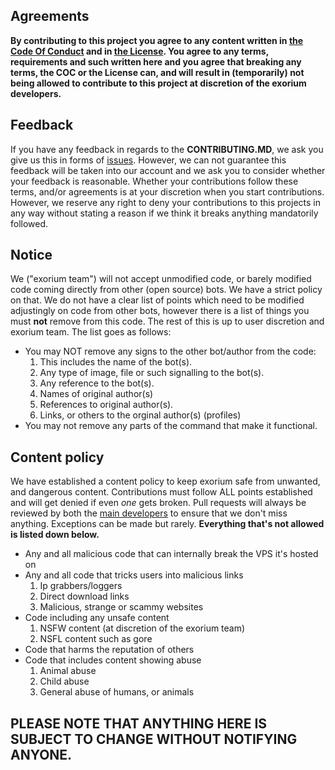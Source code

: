 ## Agreements

**By contributing to this project you agree to any content written in [the Code Of Conduct](https://github.com/FireGamingYT/protogen/blob/master/CODE_OF_CONDUCT.md) and in [the License](https://github.com/FireGamingYT/protogen/blob/master/LICENSE). You agree to any terms, requirements and such written here and you agree that breaking any terms, the COC or the License can, and will result in (temporarily) not being allowed to contribute to this project at discretion of the exorium developers.**

## Feedback

If you have any feedback in regards to the **CONTRIBUTING.MD**, we ask you give us this in forms of [issues](https://github.com/FireGamingYT/protogen/issues/new/choose). However, we can not guarantee this feedback will be taken into our account and we ask you to consider whether your feedback is reasonable. Whether your contributions follow these terms, and/or agreements is at your discretion when you start contributions. However, we reserve any right to deny your contributions to this projects in any way without stating a reason if we think it breaks anything mandatorily followed.

## Notice
We ("exorium team") will not accept unmodified code, or barely modified code coming directly from other (open source) bots. We have a strict policy on that. We do not have a clear list of points which need to be modified adjustingly on code from other bots, however there is a list of things you must **not** remove from this code. The rest of this is up to user discretion and exorium team. The list goes as follows:
- You may NOT remove any signs to the other bot/author from the code:
    1. This includes the name of the bot(s).
    2. Any type of image, file or such signalling to the bot(s).
    3. Any reference to the bot(s).
    4. Names of original author(s)
    5. References to original author(s).
    6. Links, or others to the orginal author(s) (profiles)
- You may not remove any parts of the command that make it functional.

## Content policy
We have established a content policy to keep exorium safe from unwanted, and dangerous content. Contributions must follow ALL points established and will get denied if even *one* gets broken. Pull requests will always be reviewed by both the [main developers](https://github.com/ThePawKingdom/exorium#exorium-team) to ensure that we don't miss anything. Exceptions can be made but rarely. **Everything that's not allowed is listed down below.**
- Any and all malicious code that can internally break the VPS it's hosted on
- Any and all code that tricks users into malicious links
    1. Ip grabbers/loggers
    2. Direct download links
    3. Malicious, strange or scammy websites
- Code including any unsafe content
    1. NSFW content (at discretion of the exorium team)
    2. NSFL content such as gore
- Code that harms the reputation of others
- Code that includes content showing abuse
    1. Animal abuse
    2. Child abuse
    3. General abuse of humans, or animals
    
## PLEASE NOTE THAT ANYTHING HERE IS SUBJECT TO CHANGE WITHOUT NOTIFYING ANYONE.
